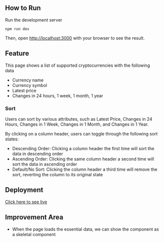 ## How to Run
Run the development server
```
npm run dev
```
Then, open [http://localhost:3000](http://localhost:3000) with your browser to see the result.

## Feature
This page shows a list of supported cryptocurrencies with the following data
- Currency name
- Currency symbol
- Latest price
- Changes in 24 hours, 1 week, 1 month, 1 year

### Sort
Users can sort by various attributes, such as Latest Price, Changes in 24 Hours, Changes in 1 Week, Changes in 1 Month, and Changes in 1 Year.

By clicking on a column header, users can toggle through the following sort states:
- Descending Order: Clicking a column header the first time will sort the data in descending order
- Ascending Order: Clicking the same column header a second time will sort the data in ascending order
- Default/No Sort: Clicking the column header a third time will remove the sort, reverting the column to its original state

## Deployment
[Click here to see live](https://pintu-fe-assessment-deven-nathanaels-projects.vercel.app/?__vercel_draft=1)

## Improvement Area
- When the page loads the essential data, we can show the component as a skeletal component

